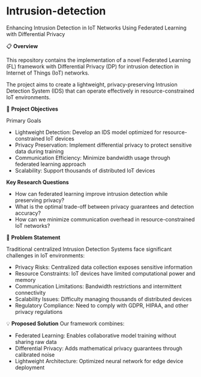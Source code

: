 # Intrusion-detection
Enhancing Intrusion Detection in IoT Networks Using Federated Learning with Differential Privacy

📋 **Overview**

This repository contains the implementation of a novel Federated Learning (FL) framework with Differential Privacy (DP) for intrusion detection in Internet of Things (IoT) networks. 

The project aims to create a lightweight, privacy-preserving Intrusion Detection System (IDS) that can operate effectively in resource-constrained IoT environments.

🎯 **Project Objectives**

Primary Goals
- Lightweight Detection: Develop an IDS model optimized for resource-constrained IoT devices
- Privacy Preservation: Implement differential privacy to protect sensitive data during training
- Communication Efficiency: Minimize bandwidth usage through federated learning approach
- Scalability: Support thousands of distributed IoT devices

**Key Research Questions**
- How can federated learning improve intrusion detection while preserving privacy?
- What is the optimal trade-off between privacy guarantees and detection accuracy?
- How can we minimize communication overhead in resource-constrained IoT networks?

🚀 **Problem Statement**

Traditional centralized Intrusion Detection Systems face significant challenges in IoT environments:
- Privacy Risks: Centralized data collection exposes sensitive information
- Resource Constraints: IoT devices have limited computational power and memory
- Communication Limitations: Bandwidth restrictions and intermittent connectivity
- Scalability Issues: Difficulty managing thousands of distributed devices
- Regulatory Compliance: Need to comply with GDPR, HIPAA, and other privacy regulations

💡 **Proposed Solution**
Our framework combines:
- Federated Learning: Enables collaborative model training without sharing raw data
- Differential Privacy: Adds mathematical privacy guarantees through calibrated noise
- Lightweight Architecture: Optimized neural network for edge device deployment
